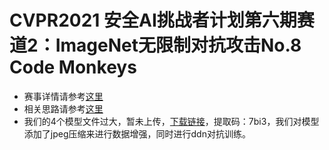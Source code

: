 # CVPR2021 安全AI挑战者计划第六期赛道2：ImageNet无限制对抗攻击No.8 Code Monkeys
- 赛事详情请参考[这里](https://tianchi.aliyun.com/competition/entrance/531853/introduction)
- 相关思路请参考[这里](https://tianchi.aliyun.com/forum/postDetail?spm=5176.12586969.1002.6.f6316e34txtuog&postId=208495)
- 我们的4个模型文件过大，暂未上传，[下载链接](https://pan.baidu.com/s/1jeRBA1EbzqT9jVIGM9xxhg)，提取码：7bi3，我们对模型添加了jpeg压缩来进行数据增强，同时进行ddn对抗训练。